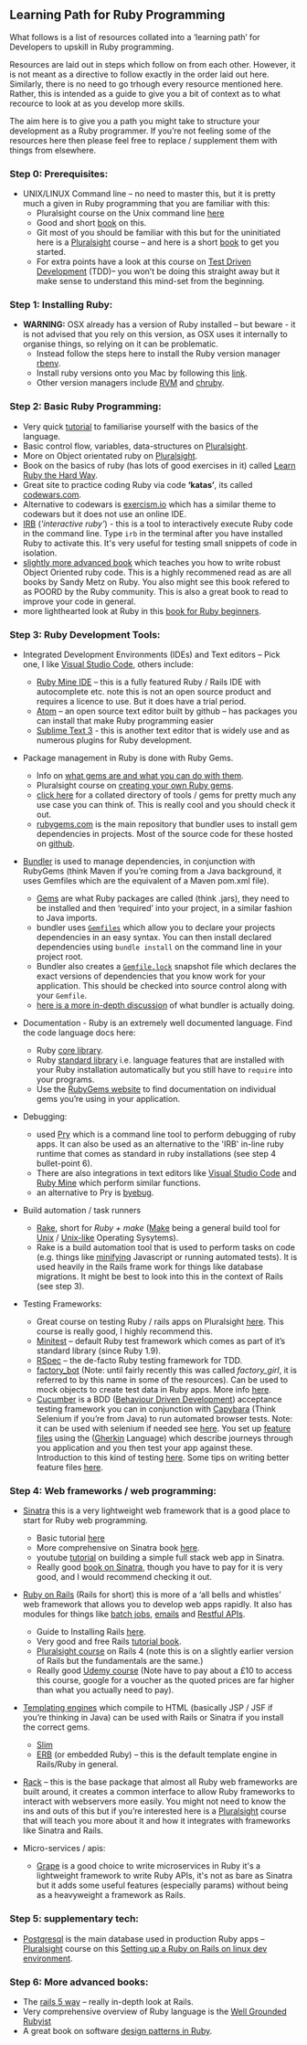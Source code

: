 ## Learning Path for Ruby Programming

What follows is a list of resources collated into a ‘learning path’ for Developers to upskill in Ruby programming. 

Resources are laid out in steps which follow on from each other. However, it is not meant as a directive to follow exactly in the order laid out here. Similarly, there is no need to go trhough every resource mentioned here. Rather, this is intended as a guide to give you a bit of context as to what recource to look at as you develop more skills. 

The aim here is to give you a path you might take to structure your development as a Ruby programmer. If you’re not feeling some of the resources here then please feel free to replace / supplement them with things from elsewhere.

### Step 0: Prerequisites:
- UNIX/LINUX Command line – no need to master this, but it is pretty much a given in Ruby programming that you are familiar with this:
  - Pluralsight course on the Unix command line [here](https://app.pluralsight.com/library/courses/meet-command-line/table-of-contents)
  - Good and short [book](https://www.learnenough.com/command-line-tutorial) on this.
  - Git most of you should be familiar with this but for the uninitiated here is a [Pluralsight](https://www.pluralsight.com/courses/git-fundamentals) course – and here is a short [book](https://www.learnenough.com/git-tutorial) to get you started.
  - For extra points have a look at this course on [Test Driven Development](https://www.pluralsight.com/courses/test-driven-development-big-picture) (TDD)– you won’t be doing this straight away but it make sense to understand this mind-set from the beginning.

### Step 1: Installing Ruby:
- **WARNING:** OSX already has a version of Ruby installed – but beware - it is not advised that you rely on this version, as OSX uses it internally to organise things, so relying on it can be problematic.
  - Instead follow the steps here to install the Ruby version manager [rbenv](https://github.com/rbenv/rbenv#homebrew-on-macos).
  - Install ruby versions onto you Mac by following this [link](https://github.com/rbenv/rbenv#installing-ruby-versions).
  - Other version managers include [RVM](https://rvm.io/) and [chruby](https://github.com/postmodern/chruby).

### Step 2: Basic Ruby Programming:
- Very quick [tutorial](https://www.youtube.com/watch?v=Dji9ALCgfpM) to familiarise yourself with the basics of the language.
- Basic control flow, variables, data-structures on [Pluralsight](https://app.pluralsight.com/library/courses/ruby-fundamentals/table-of-contents).
- More on Object orientated ruby on [Pluralsight](https://app.pluralsight.com/library/courses/ruby-beyond-the-basics/table-of-contents).
- Book on the basics of ruby (has lots of good exercises in it) called [Learn Ruby the Hard Way](https://learnrubythehardway.org/book/).
- Great site to practice coding Ruby via code **‘katas’**, its called [codewars.com](https://www.codewars.com/).
- Alternative to codewars is [exercism.io](http://exercism.io/) which has a similar theme to codewars but it does not use an online IDE. 
- [IRB](http://ruby-doc.org/stdlib-2.0.0/libdoc/irb/rdoc/IRB.html) (_'interactive ruby'_) - this is a tool to interactively execute Ruby code in the command line. Type `irb` in the terminal after you have installed Ruby to activate this. It's very useful for testing small snippets of code in isolation.
- [slightly more advanced book](https://www.amazon.com/Practical-Object-Oriented-Design-Ruby-Addison-Wesley/dp/0321721330/ref=pd_sim_14_2?_encoding=UTF8&pd_rd_i=0321721330&pd_rd_r=2C15FQME1E5X744FGV1Z&pd_rd_w=h0K0z&pd_rd_wg=RqEfU&psc=1&refRID=2C15FQME1E5X744FGV1Z) which teaches you how to write robust Object Oriented ruby code. This is a highly recommened read as are all books by Sandy Metz on Ruby. You also might see this book refered to as POORD by the Ruby community. This is also a great book to read to improve your code in general.
- more lighthearted look at Ruby in this [book for Ruby beginners](https://poignant.guide/book/chapter-1.html).

### Step 3: Ruby Development Tools:
- Integrated Development Environments (IDEs) and Text editors – Pick one, I like [Visual Studio Code](https://code.visualstudio.com/), others include: 
  - [Ruby Mine IDE](https://www.jetbrains.com/ruby/) – this is a fully featured Ruby / Rails IDE with autocomplete etc. note this is not an open source product and requires a licence to use. But it does have a trial period.
  - [Atom](https://atom.io/) – an open source text editor built by github – has packages you can install that make Ruby programming easier
  - [Sublime Text 3](https://www.sublimetext.com/3) - this is another text editor that is widely use and as numerous plugins for Ruby development.
 
- Package management in Ruby is done with Ruby Gems.
  - Info on [what gems are and what you can do with them](https://guides.rubygems.org/what-is-a-gem/).
  - Pluralsight course on [creating your own Ruby gems](https://app.pluralsight.com/library/courses/building-ruby-gems/table-of-contents).
  - [click here](http://awesome-ruby.com/) for a collated directory of tools / gems for pretty much any use case you can think of. This is really cool and you should check it out.
  - [rubygems.com](https://rubygems.org/) is the main repository that bundler uses to install gem dependencies in projects. Most of the source code for these hosted on [github](https://github.com/).   
 
- [Bundler](https://bundler.io/) is used to manage dependencies, in conjunction with RubyGems (think Maven if you’re coming from a Java background, it uses Gemfiles which are the equivalent of a Maven pom.xml file). 
  - [Gems](https://en.wikipedia.org/wiki/RubyGems) are what Ruby packages are called (think .jars), they need to be installed and then ‘required’ into your project, in a similar fashion to Java imports.
  - bundler uses [`Gemfiles`](https://bundler.io/v1.5/gemfile.html) which allow you to declare your projects dependencies in an easy syntax. You can then install declared dependencies using `bundle install` on the command line in your project root.
  - Bundler also creates a [`Gemfile.lock`](https://bundler.io/v1.3/rationale.html#checking-your-code-into-version-control) snapshot file which declares the exact versions of dependencies that you know work for your application. This should be checked into source control along with your `Gemfile`.
  - [here is a more in-depth discussion](https://andre.arko.net/2015/04/28/how-does-bundler-work-anyway/) of what bundler is actually doing.

- Documentation - Ruby is an extremely well documented language. Find the code language docs here:
  - Ruby [core library](https://ruby-doc.org/core-2.5.0/).
  - Ruby [standard library](https://ruby-doc.org/stdlib-2.5.0/) i.e. language features that are installed with your Ruby installation automatically but you still have to `require` into your programs.
  - Use the [RubyGems website](https://rubygems.org/) to find documentation on individual gems you’re using in your application.

- Debugging:
  - used [Pry](http://pryrepl.org/) which is a command line tool to perform debugging of ruby apps. It can also be used as an alternative to the 'IRB' in-line ruby runtime that comes as standard in ruby installations (see step 4 bullet-point 6). 
  - There are also integrations in text editors like [Visual Studio Code](https://marketplace.visualstudio.com/items?itemName=rebornix.Ruby) and [Ruby Mine](https://www.jetbrains.com/help/ruby/debugging-code.html) which perform similar functions.
  - an alternative to Pry is [byebug](https://github.com/deivid-rodriguez/byebug).
 
- Build automation / task runners 
  - [Rake](https://ruby.github.io/rake/), short for _Ruby + make_ ([Make](https://en.wikipedia.org/wiki/Make_(software)) being a general build tool for [Unix](https://en.wikipedia.org/wiki/Unix) / [Unix-like](https://en.wikipedia.org/wiki/Unix-like) Operating Sysytems). 
  - Rake is a build automation tool that is used to perform tasks on code (e.g. things like [minifying](https://en.wikipedia.org/wiki/Minification_(programming)) Javascript or running automated tests). It is used heavily in the Rails frame work for things like database migrations. It might be best to look into this in the context of Rails (see step 3).
 
- Testing Frameworks:
  - Great course on testing Ruby / rails apps on Pluralsight [here](https://app.pluralsight.com/library/courses/test-driven-rails-rspec-capybara-cucumber/table-of-contents). This course is really good, I highly recommend this.
  - [Minitest](http://ruby-doc.org/stdlib-2.0.0/libdoc/minitest/rdoc/MiniTest.html) – default Ruby test framework which comes as part of it’s standard library (since Ruby 1.9).
  - [RSpec](http://rspec.info/) – the de-facto Ruby testing framework for TDD.
  - [factory_bot](https://github.com/thoughtbot/factory_bot) (Note: until fairly recently this was called _factory_girl_, it is referred to by this name in some of the resources). Can be used to mock objects to create test data in Ruby apps. More info [here](https://semaphoreci.com/community/tutorials/working-effectively-with-data-factories-using-factorybot).
  - [Cucumber](https://cucumber.io/) is a BDD ([Behaviour Driven Development](https://inviqa.com/blog/bdd-guide)) acceptance testing framework you can in conjunction with [Capybara](https://github.com/teamcapybara/capybara) (Think Selenium if you’re from Java) to run automated browser tests. Note: it can be used with selenium if needed see [here](https://github.com/teamcapybara/capybara#drivers). You set up [feature files](https://github.com/cucumber/cucumber/wiki/Feature-Introduction) using the ([Gherkin](https://github.com/cucumber/cucumber/wiki/Gherkin) Language) which describe journeys through you application and you then test your app against these. Introduction to this kind of testing [here](https://www.youtube.com/watch?v=lC0jzd8sGIA). Some tips on writing better feature files [here](http://www.bbc.co.uk/blogs/internet/entries/ff14236d-098a-3565-b678-ff4ba5776a5f).


### Step 4: Web frameworks / web programming:
- [Sinatra](http://sinatrarb.com/) this is a very lightweight web framework that is a good place to start for Ruby web programming.
  - Basic tutorial [here](https://www.sitepoint.com/just-do-it-learn-sinatra-i/)
  - More comprehensive on Sinatra book [here](http://sinatra-org-book.herokuapp.com/).
  - youtube [tutorial](https://www.youtube.com/watch?v=YIqEQW1alNw) on building a simple full stack web app in Sinatra.
  - Really good [book on Sinatra](https://www.amazon.co.uk/Jump-Start-Sinatra-Speed-Weekend-ebook/dp/B00TJ6UY8O/ref=sr_1_1?ie=UTF8&qid=1525193528&sr=8-1&keywords=Jump+Start+Sinatra&dpID=511OQH7nxGL&preST=_SX342_QL70_&dpSrc=srch), though you have to pay for it is very good, and I would recommend checking it out.
 
- [Ruby on Rails](https://rubyonrails.org/) (Rails for short) this is more of a ‘all bells and whistles’ web framework that allows you to develop web apps rapidly. It also has modules for things like [batch jobs](http://guides.rubyonrails.org/active_job_basics.html), [emails](http://guides.rubyonrails.org/action_mailer_basics.html) and [Restful APIs](http://edgeguides.rubyonrails.org/api_app.html).
  - Guide to Installing Rails [here](http://installrails.com/steps/configure_git).
  - Very good and free Rails [tutorial book](https://www.railstutorial.org/book).
  - [Pluralsight course](https://app.pluralsight.com/library/courses/ruby-rails-4-getting-started/table-of-contents) on Rails 4 (note this is on a slightly earlier version of Rails but the fundamentals are the same.)
  - Really good [Udemy course](https://www.udemy.com/professional-rails-5-development-course/) (Note have to pay about a £10 to access this course, google for a voucher as the quoted prices are far higher than what you actually need to pay).
 
- [Templating engines](https://en.wikipedia.org/wiki/Web_template_system ) which compile to HTML (basically JSP / JSF if you’re thinking in Java) can be used with Rails or Sinatra if you install the correct gems.
  - [Slim](http://slim-lang.com/)
  - [ERB](https://ruby-doc.org/stdlib-2.5.1/libdoc/erb/rdoc/ERB.html) (or embedded Ruby) – this is the default template engine in Rails/Ruby in general.
 
- [Rack](https://rack.github.io/) – this is the base package that almost all Ruby web frameworks are built around, it creates a common interface to allow Ruby frameworks to interact with webservers more easily. You might not need to know the ins and outs of this but if you’re interested here is a [Pluralsight](https://app.pluralsight.com/library/courses/ruby-building-web-apps-rack/table-of-contents) course that will teach you more about it and how it integrates with frameworks like Sinatra and Rails.

- Micro-services / apis:
  - [Grape](https://github.com/ruby-grape/grape) is a good choice to write microservices in Ruby it's a lightweight framework to write Ruby APIs, it's not as bare as Sinatra but it adds some useful features (especially params) without being as a heavyweight a framework as Rails.

### Step 5: supplementary tech:
- [Postgresql](https://www.postgresql.org/) is the main database used in production Ruby apps – [Pluralsight](https://app.pluralsight.com/library/courses/postgresql-getting-started/table-of-contents) course on this
[Setting up a Ruby on Rails on linux dev environment](https://app.pluralsight.com/library/courses/building-linux-server-for-ruby-on-rails/description).


### Step 6: More advanced books:
- The [rails 5 way](https://www.amazon.com/Rails-Way-Addison-Wesley-Professional-Ruby/dp/0134657675/ref=as_li_ss_tl?ie=UTF8&linkCode=sl1&tag=obiefernandez-20&linkId=5afcff9a3922096da60b0d03402052d5) – really in-depth look at Rails.
- Very comprehensive overview of Ruby language is the [Well Grounded Rubyist](https://www.amazon.com/Well-Grounded-Rubyist-David-Black/dp/1617291692/ref=pd_sim_14_6?_encoding=UTF8&pd_rd_i=1617291692&pd_rd_r=2C15FQME1E5X744FGV1Z&pd_rd_w=h0K0z&pd_rd_wg=RqEfU&psc=1&refRID=2C15FQME1E5X744FGV1Z)
- A great book on software [design patterns in Ruby](https://www.amazon.co.uk/Design-Patterns-Ruby-Russ-Olsen/dp/0321490452/ref=pd_sim_14_7?_encoding=UTF8&pd_rd_i=0321490452&pd_rd_r=2C15FQME1E5X744FGV1Z&pd_rd_w=h0K0z&pd_rd_wg=RqEfU&psc=1&refRID=2C15FQME1E5X744FGV1Z).

 

